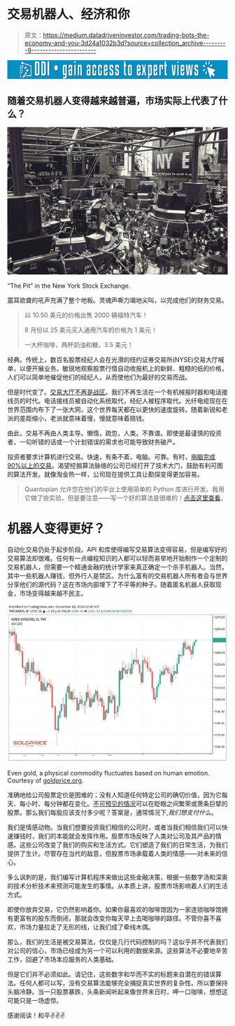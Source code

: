 # 交易机器人、经济和你

> 原文：<https://medium.datadriveninvestor.com/trading-bots-the-economy-and-you-3d24a1032b3d?source=collection_archive---------9----------------------->

[![](img/704ba5c6460740563cd3f796bbbc39c4.png)](http://www.track.datadriveninvestor.com/1B9E)

## 随着交易机器人变得越来越普遍，市场实际上代表了什么？

![](img/bc5dd8a3e1feacf9f5ff04af2d2c688b.png)

“The Pit” in the New York Stock Exchange.

震耳欲聋的吼声充满了整个地板。灵魂声嘶力竭地尖叫，以完成他们的财务交易。

> 以 10.50 美元的价格出售 2000 辆福特汽车！
> 
> 8 月份以 25 美元买入通用汽车的价格为 1 美元！
> 
> 一大杯咖啡，两杯奶油和糖，3.5 美元！

经典。传统上，数百名股票经纪人会在光滑的纽约证券交易所(NYSE)交易大厅喊单，以便开展业务。敏锐地观察股票行情自动收报机上的新鲜、粗糙的纸的价格，人们可以简单地催促他们的经纪人，从而使他们为最好的交易而战。

但是时代变了。[交易大厅不再是战区](https://qz.com/1078602/why-the-new-york-stock-exchange-nyse-still-has-human-brokers-on-the-trading-floor/)。我们不再生活在一个有机械报时器和电话接线员的时代。电话接线员被自动化系统取代，经纪人被程序取代。光纤电缆现在在世界范围内布下了一张大网，这个世界每天都在以更快的速度旋转。随着新锐和老派的差距缩小，老派就意味着慢，慢就意味着赔钱。

由此，交易不再由人类主导。懒惰，疏忽，人类。不靠谱。即使是最谨慎的投资者，一句听错的话或一个计划错误的需求也可能导致财务破产。

投资者要求计算机进行交易。快速，有条不紊，电脑。可靠。有时，[电脑完成 90%以上的交易](https://money.cnn.com/2018/02/06/investing/wall-street-computers-program-trading/index.html)。渴望挖掘算法脉络的公司已经打开了技术大门，鼓励有利可图的算法开发。就像淘金热一样，公司现在提供工具让勘探变得更加容易。

> Quantopian 允许您在他们的平台上使用简单的 Python 库进行开发。我用它做了些实验，但是要注意——写一个好的算法是很难的！[点击这里查看](https://www.quantopian.com/tutorials/getting-started)。

# 机器人变得更好？

自动化交易仍处于起步阶段。API 和库使得编写交易算法变得容易，但是编写好的交易算法却很难。任何有一点编程知识的人都可以轻而易举地开始制作一个定制的交易机器人，但需要一个精通金融的统计学家来真正确定一个杀手机器人。当然，其中一些机器人赚钱，但外行人是禁区。为什么富有的交易机器人所有者会与世界分享他们的源代码？这在市场内部埋下了不平等的种子。随着匿名机器人获取现金，市场变得越来越不民主。

![](img/0f0a38db8ff214b0b218897d6ef6453b.png)

Even gold, a physical commodity fluctuates based on human emotion. Courtesy of [goldprice.org](https://goldprice.org/).

准确地给公司股票定价是困难的；没有人知道任何特定公司的确切价值，因为它每天、每小时、每分钟都在变化。[不可预见的情况](https://www.cnbc.com/2018/10/24/tesla-earnings-q3-2018.html)可以在眨眼之间繁荣或萧条巨擘的股票。那么我们每股应该支付多少呢？答案是，通常情况下,*我们想支付什么*。

我们是情感动物。当我们想要投资我们相信的公司时，或者当我们相信我们可以快速赚钱时，我们的本能就会发挥作用。股票市场反映了人类对公司及其产品的情感。这些公司改变了我们的购买和生活方式。它们塑造了我们的日常生活，为我们提供了生计。尽管存在当代的敌意，但股票市场承载着人类的情感——对未来的信心。

多么讽刺的是，我们编写计算机程序来做出这些金融决策，根据一些数字汤和深奥的技术分析技术来预测可能发生的事情。从本质上讲，股票市场影响着人们的生活方式。

即使你放弃交易，它仍然影响着你。如果你最喜欢的咖啡馆因为一家连锁咖啡馆拥有更富有的股东而倒闭，那就会改变你每天早上去喝咖啡的路径。不管你喜不喜欢，市场力量拉走了无形的线，让我们成了牵线木偶。

那么，我们的生活是被交易算法，仅仅是几行代码控制的吗？这似乎并不代表我们对公司的信心，市场已经成为另一个可以利用的数据来源。这些算法不必要地辛苦工作，回避了市场本应服务的人类基础。

但是它们并不必须如此。请记住，这些数字和华而不实的标题来自潜在的错误算法。任何人都可以写，没有交易算法能够完全捕捉真实世界的复杂性。所以要保持头脑冷静。当一只股票暴跌，头条新闻听起来像世界末日时，呷一口咖啡，想想这可能只是一场虚惊。

感谢阅读！和平✌️✌️✌️